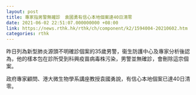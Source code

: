 ```yaml
---
layout: post
title: 專家指男警無確診　袁國勇有信心本地個案達40日清零
date: 2021-06-02 22:51:07.000000000 +08:00
link: https://news.rthk.hk/rthk/ch/component/k2/1594004-20210602.htm
categories: rthk
---
```


昨日列為新型肺炎源頭不明確診個案的35歲男警，衞生防護中心及專家分析後認為，他的樣本包在診所受到科興疫苗病毒株污染，男警並無確診，會刪除這宗個案。

政府專家顧問、港大微生物學系講座教授袁國勇說，有信心本地個案已達40日清零。
